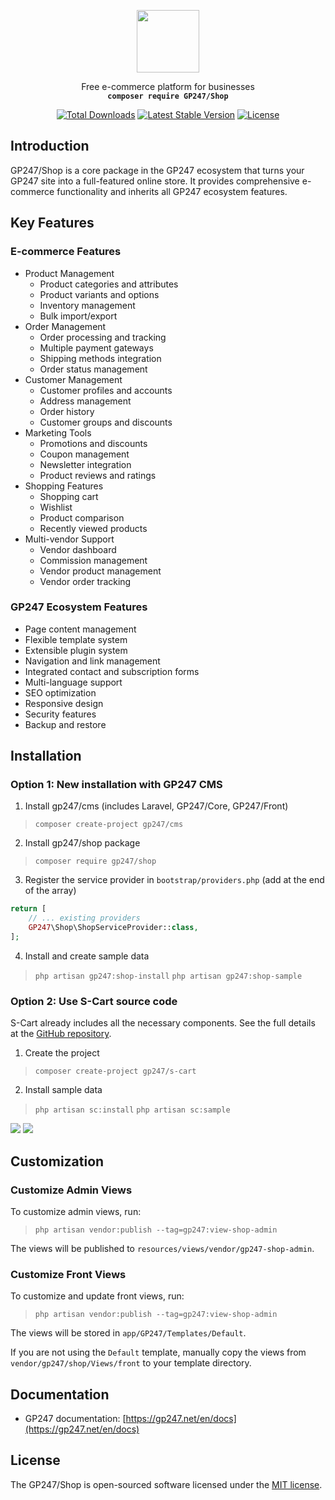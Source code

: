 <p align="center">
    <a href="https://gp247.net"><img src="https://static.gp247.net/logo/logo.png" height="100"></a>
</p>
<p align="center">Free e-commerce platform for businesses<br>
    <code><b>composer require GP247/Shop</b></code></p>

<p align="center">
<a href="https://packagist.org/packages/GP247/Shop"><img src="https://poser.pugx.org/GP247/Shop/d/total.svg" alt="Total Downloads"></a>
<a href="https://packagist.org/packages/GP247/Shop"><img src="https://poser.pugx.org/GP247/Shop/v/stable.svg" alt="Latest Stable Version"></a>
<a href="https://packagist.org/packages/GP247/Shop"><img src="https://poser.pugx.org/GP247/Shop/license.svg" alt="License"></a>
</p>

## Introduction

GP247/Shop is a core package in the GP247 ecosystem that turns your GP247 site into a full-featured online store. It provides comprehensive e-commerce functionality and inherits all GP247 ecosystem features.

## Key Features

### E-commerce Features
- Product Management
  - Product categories and attributes
  - Product variants and options
  - Inventory management
  - Bulk import/export
- Order Management
  - Order processing and tracking
  - Multiple payment gateways
  - Shipping methods integration
  - Order status management
- Customer Management
  - Customer profiles and accounts
  - Address management
  - Order history
  - Customer groups and discounts
- Marketing Tools
  - Promotions and discounts
  - Coupon management
  - Newsletter integration
  - Product reviews and ratings
- Shopping Features
  - Shopping cart
  - Wishlist
  - Product comparison
  - Recently viewed products
- Multi-vendor Support
  - Vendor dashboard
  - Commission management
  - Vendor product management
  - Vendor order tracking

### GP247 Ecosystem Features
- Page content management
- Flexible template system
- Extensible plugin system
- Navigation and link management
- Integrated contact and subscription forms
- Multi-language support
- SEO optimization
- Responsive design
- Security features
- Backup and restore

## Installation

### Option 1: New installation with GP247 CMS
1. Install gp247/cms (includes Laravel, GP247/Core, GP247/Front)

>`composer create-project gp247/cms`

2. Install gp247/shop package

>`composer require gp247/shop`

3. Register the service provider in `bootstrap/providers.php` (add at the end of the array)
```php
return [
    // ... existing providers
    GP247\Shop\ShopServiceProvider::class,
];
```

4. Install and create sample data

>`php artisan gp247:shop-install`
>`php artisan gp247:shop-sample`

### Option 2: Use S-Cart source code
S-Cart already includes all the necessary components. See the full details at the [GitHub repository](https://github.com/gp247net/s-cart).

1. Create the project

>`composer create-project gp247/s-cart`

2. Install sample data

>`php artisan sc:install`
>`php artisan sc:sample`


<img src="https://static.s-cart.org/guide/use/common/shop.jpg">
<img src="https://static.s-cart.org/guide/use/common/dashboard.jpg">

## Customization

### Customize Admin Views
To customize admin views, run:
>`php artisan vendor:publish --tag=gp247:view-shop-admin`

The views will be published to `resources/views/vendor/gp247-shop-admin`.

### Customize Front Views
To customize and update front views, run:

>`php artisan vendor:publish --tag=gp247:view-shop-admin`

The views will be stored in `app/GP247/Templates/Default`.

If you are not using the `Default` template, manually copy the views from `vendor/gp247/shop/Views/front` to your template directory.

## Documentation
- GP247 documentation: [https://gp247.net/en/docs](https://gp247.net/en/docs)

## License
The GP247/Shop is open-sourced software licensed under the [MIT license](https://opensource.org/licenses/MIT).
